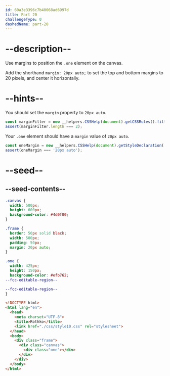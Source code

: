```yaml
---
id: 60a3e3396c7b40068ad6997d
title: Part 20
challengeType: 0
dashedName: part-20
---
```


# --description--

Use margins to position the `.one` element on the canvas.

Add the shorthand `margin: 20px auto;` to set the top and bottom margins to 20 pixels, and center it horizontally.

# --hints--

You should set the `margin` property to `20px auto`.

```js
const marginFilter = new __helpers.CSSHelp(document).getCSSRules().filter(x => x.style.margin === '20px auto');
assert(marginFilter.length === 2);
```

Your `.one` element should have a `margin` value of `20px auto`.

```js
const oneMargin = new __helpers.CSSHelp(document).getStyleDeclaration('.one').getPropertyValue('margin');
assert(oneMargin === '20px auto');
```

# --seed--

## --seed-contents--

```css
.canvas {
  width: 500px;
  height: 600px;
  background-color: #4d0f00;
}

.frame {
  border: 50px solid black;
  width: 500px;
  padding: 50px;
  margin: 20px auto;
}

.one {
  width: 425px;
  height: 150px;
  background-color: #efb762;
--fcc-editable-region--

--fcc-editable-region--
}
```

```html
<!DOCTYPE html>
<html lang="en">
  <head>
    <meta charset="UTF-8">
    <title>Rothko</title>
    <link href="./css/style10.css" rel="stylesheet">
  </head>
  <body>
    <div class="frame">
      <div class="canvas">
        <div class="one"></div>
      </div>
    </div>
  </body>
</html>
```
